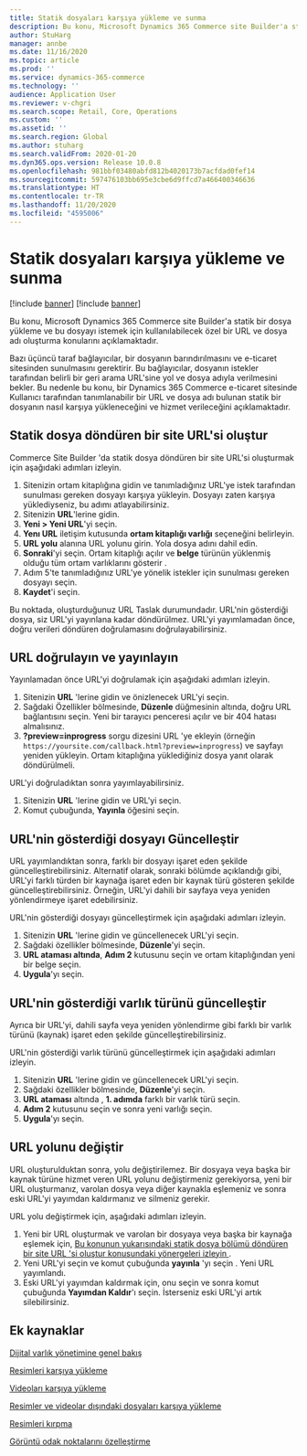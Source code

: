 ```yaml
---
title: Statik dosyaları karşıya yükleme ve sunma
description: Bu konu, Microsoft Dynamics 365 Commerce site Builder'a statik bir dosya yükleme ve bu dosyayı istemek için kullanılabilecek özel bir URL ve dosya adı oluşturma konularını açıklamaktadır.
author: StuHarg
manager: annbe
ms.date: 11/16/2020
ms.topic: article
ms.prod: ''
ms.service: dynamics-365-commerce
ms.technology: ''
audience: Application User
ms.reviewer: v-chgri
ms.search.scope: Retail, Core, Operations
ms.custom: ''
ms.assetid: ''
ms.search.region: Global
ms.author: stuharg
ms.search.validFrom: 2020-01-20
ms.dyn365.ops.version: Release 10.0.8
ms.openlocfilehash: 981bbf03480abfd812b4020173b7acfdad0fef14
ms.sourcegitcommit: 597476103bb695e3cbe6d9ffcd7a466400346636
ms.translationtype: HT
ms.contentlocale: tr-TR
ms.lasthandoff: 11/20/2020
ms.locfileid: "4595006"
---
```

# <a name="upload-and-serve-static-files"></a>Statik dosyaları karşıya yükleme ve sunma

[!include [banner](../includes/banner.md)]
[!include [banner](includes/preview-banner.md)]

Bu konu, Microsoft Dynamics 365 Commerce site Builder'a statik bir dosya yükleme ve bu dosyayı istemek için kullanılabilecek özel bir URL ve dosya adı oluşturma konularını açıklamaktadır.

Bazı üçüncü taraf bağlayıcılar, bir dosyanın barındırılmasını ve e-ticaret sitesinden sunulmasını gerektirir. Bu bağlayıcılar, dosyanın istekler tarafından belirli bir geri arama URL'sine yol ve dosya adıyla verilmesini bekler. Bu nedenle bu konu, bir Dynamics 365 Commerce e-ticaret sitesinde Kullanıcı tarafından tanımlanabilir bir URL ve dosya adı bulunan statik bir dosyanın nasıl karşıya yükleneceğini ve hizmet verileceğini açıklamaktadır.

## <a name="create-a-site-url-that-returns-a-static-file"></a>Statik dosya döndüren bir site URL'si oluştur

Commerce Site Builder 'da statik dosya döndüren bir site URL'si oluşturmak için aşağıdaki adımları izleyin.

1. Sitenizin ortam kitaplığına gidin ve tanımladığınız URL'ye istek tarafından sunulması gereken dosyayı karşıya yükleyin. Dosyayı zaten karşıya yüklediyseniz, bu adımı atlayabilirsiniz.
1. Sitenizin **URL**'lerine gidin.
1. **Yeni \> Yeni URL**'yi seçin.
1. **Yenı URL** iletişim kutusunda **ortam kitaplığı varlığı** seçeneğini belirleyin.
1. **URL yolu** alanına URL yolunu girin. Yola dosya adını dahil edin.
1. **Sonraki**'yi seçin. Ortam kitaplığı açılır ve **belge** türünün yüklenmiş olduğu tüm ortam varlıklarını gösterir .
1. Adım 5'te tanımladığınız URL'ye yönelik istekler için sunulması gereken dosyayı seçin.
1. **Kaydet**'i seçin.

Bu noktada, oluşturduğunuz URL Taslak durumundadır. URL'nin gösterdiği dosya, siz URL'yi yayınlana kadar döndürülmez. URL'yi yayımlamadan önce, doğru verileri döndüren doğrulamasını doğrulayabilirsiniz.

## <a name="validate-and-publish-a-url"></a>URL doğrulayın ve yayınlayın

Yayınlamadan önce URL'yi doğrulamak için aşağıdaki adımları izleyin.

1. Sitenizin **URL** 'lerine gidin ve önizlenecek URL'yi seçin.
2. Sağdaki Özellikler bölmesinde, **Düzenle** düğmesinin altında, doğru URL bağlantısını seçin. Yeni bir tarayıcı penceresi açılır ve bir 404 hatası almalısınız.
3. **?preview=inprogress** sorgu dizesini URL 'ye ekleyin (örneğin `https://yoursite.com/callback.html?preview=inprogress`) ve sayfayı yeniden yükleyin. Ortam kitaplığına yüklediğiniz dosya yanıt olarak döndürülmeli.

URL'yi doğruladıktan sonra yayımlayabilirsiniz.

1. Sitenizin **URL** 'lerine gidin ve URL'yi seçin.
2. Komut çubuğunda, **Yayınla** öğesini seçin.

## <a name="update-the-file-that-a-url-points-to"></a>URL'nin gösterdiği dosyayı Güncelleştir

URL yayımlandıktan sonra, farklı bir dosyayı işaret eden şekilde güncelleştirebilirsiniz. Alternatif olarak, sonraki bölümde açıklandığı gibi, URL'yi farklı türden bir kaynağa işaret eden bir kaynak türü gösteren şekilde güncelleştirebilirsiniz. Örneğin, URL'yi dahili bir sayfaya veya yeniden yönlendirmeye işaret edebilirsiniz.

URL'nin gösterdiği dosyayı güncelleştirmek için aşağıdaki adımları izleyin.

1. Sitenizin **URL** 'lerine gidin ve güncellenecek URL'yi seçin.
1. Sağdaki özellikler bölmesinde, **Düzenle**'yi seçin.
1. **URL ataması altında**, **Adım 2** kutusunu seçin ve ortam kitaplığından yeni bir belge seçin.
1. **Uygula**'yı seçin.

## <a name="update-the-asset-type-that-a-url-points-to"></a>URL'nin gösterdiği varlık türünü güncelleştir

Ayrıca bir URL'yi, dahili sayfa veya yeniden yönlendirme gibi farklı bir varlık türünü (kaynak) işaret eden şekilde güncelleştirebilirsiniz.

URL'nin gösterdiği varlık türünü güncelleştirmek için aşağıdaki adımları izleyin.

1. Sitenizin **URL** 'lerine gidin ve güncellenecek URL'yi seçin.
1. Sağdaki özellikler bölmesinde, **Düzenle**'yi seçin.
1. **URL ataması** altında , **1. adımda** farklı bir varlık türü seçin.
1. **Adım 2** kutusunu seçin ve sonra yeni varlığı seçin.
1. **Uygula**'yı seçin.

## <a name="change-the-url-path"></a>URL yolunu değiştir

URL oluşturulduktan sonra, yolu değiştirilemez. Bir dosyaya veya başka bir kaynak türüne hizmet veren URL yolunu değiştirmeniz gerekiyorsa, yeni bir URL oluşturmanız, varolan dosya veya diğer kaynakla eşlemeniz ve sonra eski URL'yi yayımdan kaldırmanız ve silmeniz gerekir.

URL yolu değiştirmek için, aşağıdaki adımları izleyin.

1. Yeni bir URL oluşturmak ve varolan bir dosyaya veya başka bir kaynağa eşlemek için, [Bu konunun yukarısındaki statik dosya bölümü döndüren bir site URL 'si oluştur konusundaki yönergeleri izleyin ](#create-a-site-url-that-returns-a-static-file).
1. Yeni URL'yi seçin ve komut çubuğunda **yayınla** 'yı seçin . Yeni URL yayımlandı.
1. Eski URL'yi yayımdan kaldırmak için, onu seçin ve sonra komut çubuğunda **Yayımdan Kaldır**'ı seçin. İsterseniz eski URL'yi artık silebilirsiniz.

## <a name="additional-resources"></a>Ek kaynaklar

[Dijital varlık yönetimine genel bakış](dam-overview.md)

[Resimleri karşıya yükleme](dam-upload-images.md)

[Videoları karşıya yükleme](dam-upload-video.md)

[Resimler ve videolar dışındaki dosyaları karşıya yükleme](dam-upload-files.md)

[Resimleri kırpma](dam-crop-images.md)

[Görüntü odak noktalarını özelleştirme](dam-custom-focal-point.md)
